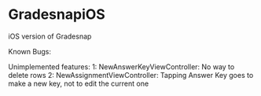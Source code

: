 GradesnapiOS
============

iOS version of Gradesnap

Known Bugs:


Unimplemented features:
1: NewAnswerKeyViewController: No way to delete rows
2: NewAssignmentViewController: Tapping Answer Key goes to make a new key, not to edit the current one


